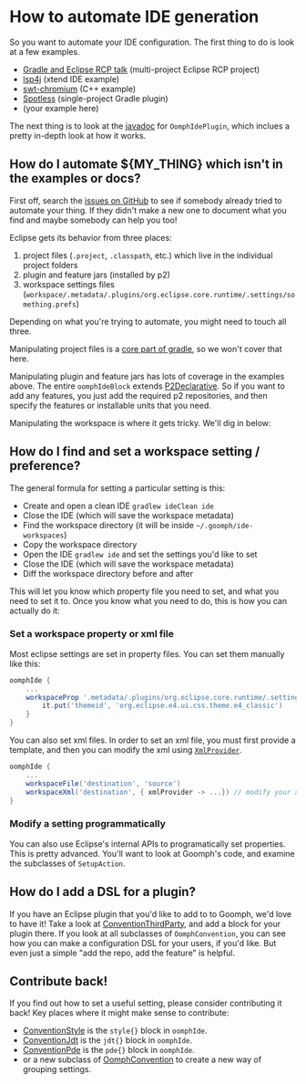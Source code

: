# How to automate IDE generation

<!---freshmark javadoc
output = prefixDelimiterReplace(input, 'https://{{org}}.github.io/{{name}}/javadoc/', '/', stable);
-->

So you want to automate your IDE configuration.  The first thing to do is look at a few examples.

- [Gradle and Eclipse RCP talk](https://github.com/diffplug/gradle_and_eclipse_rcp/blob/master/ide/build.gradle) (multi-project Eclipse RCP project)
- [lsp4j](https://github.com/eclipse/lsp4j/blob/master/ide/build.gradle) (xtend IDE example)
- [swt-chromium](https://github.com/diffplug/swt-chromium/blob/master/ide/build.gradle) (C++ example)
- [Spotless](https://github.com/diffplug/spotless/blob/master/ide/build.gradle) (single-project Gradle plugin)
- (your example here)

The next thing is to look at the [javadoc](https://diffplug.github.io/goomph/javadoc/3.7.3/com/diffplug/gradle/oomph/OomphIdePlugin.html) for `OomphIdePlugin`, which inclues a pretty in-depth look at how it works.

## How do I automate ${MY_THING} which isn't in the examples or docs?

First off, search the [issues on GitHub](https://github.com/diffplug/goomph/issues) to see if somebody already tried to automate your thing.  If they didn't make a new one to document what you find and maybe somebody can help you too!

Eclipse gets its behavior from three places:

1. project files (`.project`, `.classpath`, etc.) which live in the individual project folders
2. plugin and feature jars (installed by p2)
3. workspace settings files (`workspace/.metadata/.plugins/org.eclipse.core.runtime/.settings/something.prefs`)

Depending on what you're trying to automate, you might need to touch all three.

Manipulating project files is a [core part of gradle](https://docs.gradle.org/current/userguide/eclipse_plugin.html), so we won't cover that here.

Manipulating plugin and feature jars has lots of coverage in the examples above.  The entire `oomphIdeBlock` extends [P2Declarative](https://diffplug.github.io/goomph/javadoc/3.7.3/com/diffplug/gradle/p2/P2Declarative.html).
So if you want to add any features, you just add the required p2 repositories, and then specify the features or installable units that you need.

Manipulating the workspace is where it gets tricky.  We'll dig in below:

## How do I find and set a workspace setting / preference?

The general formula for setting a particular setting is this:

- Create and open a clean IDE `gradlew ideClean ide`
- Close the IDE (which will save the workspace metadata)
- Find the workspace directory (it will be inside `~/.goomph/ide-workspaces`)
- Copy the workspace directory
- Open the IDE `gradlew ide` and set the settings you'd like to set
- Close the IDE (which will save the workspace metadata)
- Diff the workspace directory before and after

This will let you know which property file you need to set, and what you need to set it to.  Once you know what you need to do, this is how you can actually do it:

### Set a workspace property or xml file

Most eclipse settings are set in property files.  You can set them manually like this:

```gradle
oomphIde {
	...
	workspaceProp '.metadata/.plugins/org.eclipse.core.runtime/.settings/org.eclipse.e4.ui.css.swt.theme.prefs', {
		it.put('themeid', 'org.eclipse.e4.ui.css.theme.e4_classic')
	}
}
```

You can also set xml files.  In order to set an xml file, you must first provide a template, and then you can modify the xml using [`XmlProvider`](https://docs.gradle.org/current/javadoc/org/gradle/api/XmlProvider.html).

```gradle
oomphIde {
	...
	workspaceFile('destination', 'source')
	workspaceXml('destination', { xmlProvider -> ...}) // modify your xml here
}
```

### Modify a setting programmatically

You can also use Eclipse's internal APIs to programatically set properties.  This is pretty advanced.  You'll want to look at Goomph's code, and examine the subclasses of `SetupAction`.

## How do I add a DSL for a plugin?

If you have an Eclipse plugin that you'd like to add to to Goomph, we'd love to have it!  Take a look at [ConventionThirdParty](https://github.com/diffplug/goomph/blob/master/src/main/java/com/diffplug/gradle/oomph/thirdparty/ConventionThirdParty.java), and add a block for your plugin there.  If you look at all subclasses of `OomphConvention`, you can see how you can make a configuration DSL for your users, if you'd like.  But even just a simple "add the repo, add the feature" is helpful.

##  Contribute back!

If you find out how to set a useful setting, please consider contributing it back!  Key places where it might make sense to contribute:

- [ConventionStyle](https://github.com/diffplug/goomph/blob/master/src/main/java/com/diffplug/gradle/oomph/ConventionStyle.java) is the `style{}` block in `oomphIde`.
- [ConventionJdt](https://github.com/diffplug/goomph/blob/master/src/main/java/com/diffplug/gradle/oomph/ConventionJdt.java) is the `jdt{}` block in `oomphIde`.
- [ConventionPde](https://github.com/diffplug/goomph/blob/master/src/main/java/com/diffplug/gradle/oomph/ConventionPde.java) is the `pde{}` block in `oomphIde`.
- or a new subclass of [OomphConvention](https://github.com/diffplug/goomph/blob/master/src/main/java/com/diffplug/gradle/oomph/OomphConvention.java) to create a new way of grouping settings.

<!---freshmark /javadoc -->

